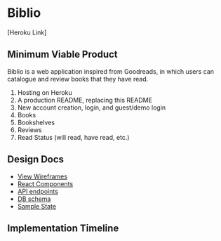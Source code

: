 # Biblio
[Heroku Link]

## Minimum Viable Product
Biblio is a web application inspired from Goodreads, in which users
can catalogue and review books that they have read.
1. Hosting on Heroku
2. A production README, replacing this README
3. New account creation, login, and guest/demo login
4. Books
5. Bookshelves
6. Reviews
7. Read Status (will read, have read, etc.)

## Design Docs
* [View Wireframes](wireframes)
* [React Components](component-hierarchy.md)
* [API endpoints](api-endpoints.md)
* [DB schema](schema.md)
* [Sample State](sample-state.md)

## Implementation Timeline
